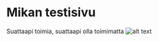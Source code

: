 # Mikan testisivu
Suattaapi toimia, suattaapi olla toimimatta
![alt text](https://hips.hearstapps.com/hmg-prod.s3.amazonaws.com/images/warning-danger-to-manifold-1571771186.jpg?crop=1.00xw:0.824xh;0,0.0263xh&resize=1200:*)
